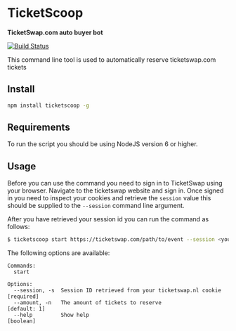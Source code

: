 # TicketScoop
**TicketSwap.com auto buyer bot**

[![Build Status](https://travis-ci.org/matthisk/TicketScoop.svg?branch=master)](https://travis-ci.org/matthisk/TicketScoop)

This command line tool is used to automatically reserve ticketswap.com tickets

## Install

```bash
npm install ticketscoop -g
```

## Requirements

To run the script you should be using NodeJS version 6 or higher.

## Usage

Before you can use the command you need to sign in to TicketSwap using your browser.
Navigate to the ticketswap website and sign in. Once signed in you need to inspect your cookies 
and retrieve the `session` value this should be supplied to the `--session` command line argument.

After you have retrieved your session id you can run the command as follows:

```bash
$ ticketscoop start https://ticketswap.com/path/to/event --session <your_session_id>
```

The following options are available:

```
Commands:
  start

Options:
  --session, -s  Session ID retrieved from your ticketswap.nl cookie  [required]
  --amount, -n   The amount of tickets to reserve                   [default: 1]
  --help         Show help                                             [boolean]
```
